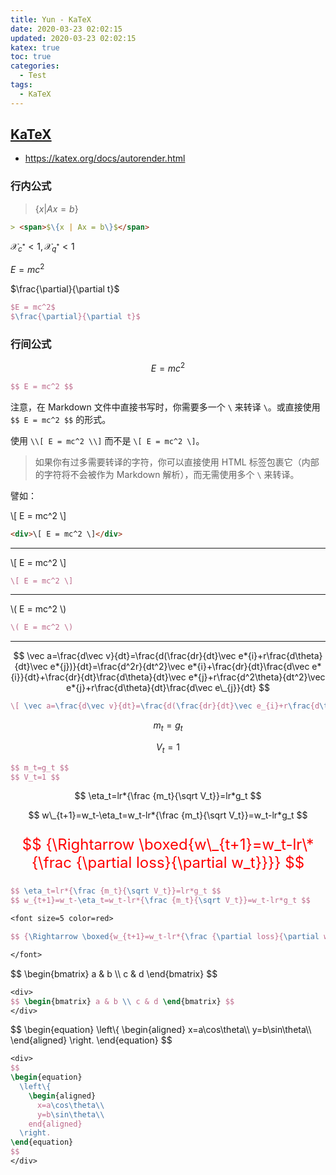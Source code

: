 ```yaml
---
title: Yun - KaTeX
date: 2020-03-23 02:02:15
updated: 2020-03-23 02:02:15
katex: true
toc: true
categories:
  - Test
tags:
  - KaTeX
---
```


## [KaTeX](https://katex.org/)

- <https://katex.org/docs/autorender.html>

### 行内公式

> <span>$\{x | Ax = b\}$</span>

```md
> <span>$\{x | Ax = b\}$</span>
```

<span>$\mathcal{X}_{c^*}<1, \mathcal{X}_{q^*}<1$</span>

$E = mc^2$

$\frac{\partial}{\partial t}$

```latex
$E = mc^2$
$\frac{\partial}{\partial t}$
```

### 行间公式

$$ E = mc^2 $$

```latex
$$ E = mc^2 $$
```

注意，在 Markdown 文件中直接书写时，你需要多一个 `\` 来转译 `\`。或直接使用 `$$ E = mc^2 $$` 的形式。

使用 `\\[ E = mc^2 \\]` 而不是 `\[ E = mc^2 \]`。

> 如果你有过多需要转译的字符，你可以直接使用 HTML 标签包裹它（内部的字符将不会被作为 Markdown 解析），而无需使用多个 `\` 来转译。

譬如：

<div>
\[ E = mc^2 \]
</div>

```html
<div>\[ E = mc^2 \]</div>
```

---

\\[ E = mc^2 \\]

```latex
\[ E = mc^2 \]
```

---

\\( E = mc^2 \\)

```latex
\( E = mc^2 \)
```

---

$$ \vec a=\frac{d\vec v}{dt}=\frac{d(\frac{dr}{dt}\vec e*{i}+r\frac{d\theta}{dt}\vec e*{j})}{dt}=\frac{d^2r}{dt^2}\vec e*{i}+\frac{dr}{dt}\frac{d\vec e*{i}}{dt}+\frac{dr}{dt}\frac{d\theta}{dt}\vec e*{j}+r\frac{d^2\theta}{dt^2}\vec e*{j}+r\frac{d\theta}{dt}\frac{d\vec e\_{j}}{dt} $$

```latex
\[ \vec a=\frac{d\vec v}{dt}=\frac{d(\frac{dr}{dt}\vec e_{i}+r\frac{d\theta}{dt}\vec e_{j})}{dt}=\frac{d^2r}{dt^2}\vec e_{i}+\frac{dr}{dt}\frac{d\vec e_{i}}{dt}+\frac{dr}{dt}\frac{d\theta}{dt}\vec e_{j}+r\frac{d^2\theta}{dt^2}\vec e_{j}+r\frac{d\theta}{dt}\frac{d\vec e_{j}}{dt} \]
```

$$ m_t=g_t $$

$$ V_t=1 $$

```latex
$$ m_t=g_t $$
$$ V_t=1 $$
```

<div>

$$ \eta_t=lr*{\frac {m_t}{\sqrt V_t}}=lr*g_t $$

$$ w\_{t+1}=w_t-\eta_t=w_t-lr*{\frac {m_t}{\sqrt V_t}}=w_t-lr*g_t $$

<font size=5 color=red>

$$ {\Rightarrow \boxed{w\_{t+1}=w_t-lr\*{\frac {\partial loss}{\partial w_t}}}} $$

</font>

</div>

```latex
$$ \eta_t=lr*{\frac {m_t}{\sqrt V_t}}=lr*g_t $$
$$ w_{t+1}=w_t-\eta_t=w_t-lr*{\frac {m_t}{\sqrt V_t}}=w_t-lr*g_t $$

<font size=5 color=red>

$$ {\Rightarrow \boxed{w_{t+1}=w_t-lr*{\frac {\partial loss}{\partial w_t}}}} $$

</font>
```

<div>
$$ \begin{bmatrix} a & b \\ c & d \end{bmatrix} $$
</div>

```latex
<div>
$$ \begin{bmatrix} a & b \\ c & d \end{bmatrix} $$
</div>
```

<div>
$$
\begin{equation}
  \left\{
    \begin{aligned}
      x=a\cos\theta\\
      y=b\sin\theta\\
    \end{aligned}
  \right.
\end{equation}
$$
</div>

```latex
<div>
$$
\begin{equation}
  \left\{
    \begin{aligned}
      x=a\cos\theta\\
      y=b\sin\theta\\
    end{aligned}
  \right.
\end{equation}
$$
</div>
```
